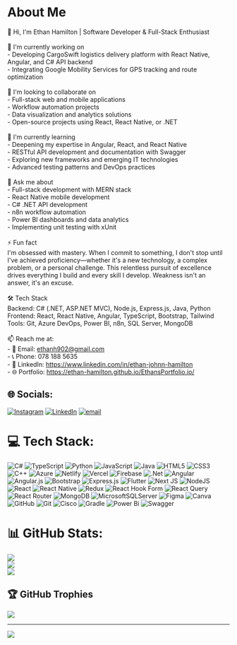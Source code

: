 # About Me
👋 Hi, I'm Ethan Hamilton | Software Developer & Full-Stack Enthusiast<br><br>🔭 I'm currently working on<br>- Developing CargoSwift logistics delivery platform with React Native, Angular, and C# API backend<br>- Integrating Google Mobility Services for GPS tracking and route optimization<br><br>🤝 I'm looking to collaborate on<br>- Full-stack web and mobile applications<br>- Workflow automation projects<br>- Data visualization and analytics solutions<br>- Open-source projects using React, React Native, or .NET<br><br>🌱 I'm currently learning<br>- Deepening my expertise in Angular, React, and React Native<br>- RESTful API development and documentation with Swagger<br>- Exploring new frameworks and emerging IT technologies<br>- Advanced testing patterns and DevOps practices<br><br>💬 Ask me about<br>- Full-stack development with MERN stack<br>- React Native mobile development<br>- C# .NET API development<br>- n8n workflow automation<br>- Power BI dashboards and data analytics<br>- Implementing unit testing with xUnit<br><br>⚡ Fun fact<br>I'm obsessed with mastery. When I commit to something, I don't stop until I've achieved proficiency—whether it's a new technology, a complex problem, or a personal challenge. This relentless pursuit of excellence drives everything I build and every skill I develop. Weakness isn't an answer, it's an excuse.<br><br>🛠️ Tech Stack<br>Backend: C# (.NET, ASP.NET MVC), Node.js, Express.js, Java, Python<br>Frontend: React, React Native, Angular, TypeScript, Bootstrap, Tailwind<br>Tools: Git, Azure DevOps, Power BI, n8n, SQL Server, MongoDB<br><br>📫 Reach me at:<br>- 📧 Email: ethanh902@gmail.com<br>- 📞 Phone: 078 188 5635<br>- 💼 LinkedIn: https://www.linkedin.com/in/ethan-johnn-hamilton<br>- 🌐 Portfolio: https://ethan-hamilton.github.io/EthansPortfolio.io/


## 🌐 Socials:
[![Instagram](https://img.shields.io/badge/Instagram-%23E4405F.svg?logo=Instagram&logoColor=white)](https://instagram.com/https://www.instagram.com/_ethan_hamilton/) [![LinkedIn](https://img.shields.io/badge/LinkedIn-%230077B5.svg?logo=linkedin&logoColor=white)](https://linkedin.com/in/https://www.linkedin.com/in/ethan-johnn-hamilton/) [![email](https://img.shields.io/badge/Email-D14836?logo=gmail&logoColor=white)](mailto:ethanh902@gmail.com) 

# 💻 Tech Stack:
![C#](https://img.shields.io/badge/c%23-%23239120.svg?style=for-the-badge&logo=csharp&logoColor=white) ![TypeScript](https://img.shields.io/badge/typescript-%23007ACC.svg?style=for-the-badge&logo=typescript&logoColor=white) ![Python](https://img.shields.io/badge/python-3670A0?style=for-the-badge&logo=python&logoColor=ffdd54) ![JavaScript](https://img.shields.io/badge/javascript-%23323330.svg?style=for-the-badge&logo=javascript&logoColor=%23F7DF1E) ![Java](https://img.shields.io/badge/java-%23ED8B00.svg?style=for-the-badge&logo=openjdk&logoColor=white) ![HTML5](https://img.shields.io/badge/html5-%23E34F26.svg?style=for-the-badge&logo=html5&logoColor=white) ![CSS3](https://img.shields.io/badge/css3-%231572B6.svg?style=for-the-badge&logo=css3&logoColor=white) ![C++](https://img.shields.io/badge/c++-%2300599C.svg?style=for-the-badge&logo=c%2B%2B&logoColor=white) ![Azure](https://img.shields.io/badge/azure-%230072C6.svg?style=for-the-badge&logo=microsoftazure&logoColor=white) ![Netlify](https://img.shields.io/badge/netlify-%23000000.svg?style=for-the-badge&logo=netlify&logoColor=#00C7B7) ![Vercel](https://img.shields.io/badge/vercel-%23000000.svg?style=for-the-badge&logo=vercel&logoColor=white) ![Firebase](https://img.shields.io/badge/firebase-%23039BE5.svg?style=for-the-badge&logo=firebase) ![.Net](https://img.shields.io/badge/.NET-5C2D91?style=for-the-badge&logo=.net&logoColor=white) ![Angular](https://img.shields.io/badge/angular-%23DD0031.svg?style=for-the-badge&logo=angular&logoColor=white) ![Angular.js](https://img.shields.io/badge/angular.js-%23E23237.svg?style=for-the-badge&logo=angularjs&logoColor=white) ![Bootstrap](https://img.shields.io/badge/bootstrap-%238511FA.svg?style=for-the-badge&logo=bootstrap&logoColor=white) ![Express.js](https://img.shields.io/badge/express.js-%23404d59.svg?style=for-the-badge&logo=express&logoColor=%2361DAFB) ![Flutter](https://img.shields.io/badge/Flutter-%2302569B.svg?style=for-the-badge&logo=Flutter&logoColor=white) ![Next JS](https://img.shields.io/badge/Next-black?style=for-the-badge&logo=next.js&logoColor=white) ![NodeJS](https://img.shields.io/badge/node.js-6DA55F?style=for-the-badge&logo=node.js&logoColor=white) ![React](https://img.shields.io/badge/react-%2320232a.svg?style=for-the-badge&logo=react&logoColor=%2361DAFB) ![React Native](https://img.shields.io/badge/react_native-%2320232a.svg?style=for-the-badge&logo=react&logoColor=%2361DAFB) ![Redux](https://img.shields.io/badge/redux-%23593d88.svg?style=for-the-badge&logo=redux&logoColor=white) ![React Hook Form](https://img.shields.io/badge/React%20Hook%20Form-%23EC5990.svg?style=for-the-badge&logo=reacthookform&logoColor=white) ![React Query](https://img.shields.io/badge/-React%20Query-FF4154?style=for-the-badge&logo=react%20query&logoColor=white) ![React Router](https://img.shields.io/badge/React_Router-CA4245?style=for-the-badge&logo=react-router&logoColor=white) ![MongoDB](https://img.shields.io/badge/MongoDB-%234ea94b.svg?style=for-the-badge&logo=mongodb&logoColor=white) ![MicrosoftSQLServer](https://img.shields.io/badge/Microsoft%20SQL%20Server-CC2927?style=for-the-badge&logo=microsoft%20sql%20server&logoColor=white) ![Figma](https://img.shields.io/badge/figma-%23F24E1E.svg?style=for-the-badge&logo=figma&logoColor=white) ![Canva](https://img.shields.io/badge/Canva-%2300C4CC.svg?style=for-the-badge&logo=Canva&logoColor=white) ![GitHub](https://img.shields.io/badge/github-%23121011.svg?style=for-the-badge&logo=github&logoColor=white) ![Git](https://img.shields.io/badge/git-%23F05033.svg?style=for-the-badge&logo=git&logoColor=white) ![Cisco](https://img.shields.io/badge/cisco-%23049fd9.svg?style=for-the-badge&logo=cisco&logoColor=black) ![Gradle](https://img.shields.io/badge/Gradle-02303A.svg?style=for-the-badge&logo=Gradle&logoColor=white) ![Power Bi](https://img.shields.io/badge/power_bi-F2C811?style=for-the-badge&logo=powerbi&logoColor=black) ![Swagger](https://img.shields.io/badge/-Swagger-%23Clojure?style=for-the-badge&logo=swagger&logoColor=white)
# 📊 GitHub Stats:
![](https://github-readme-stats.vercel.app/api?username=Ethan-Hamilton&theme=dark&hide_border=false&include_all_commits=false&count_private=false)<br/>
![](https://nirzak-streak-stats.vercel.app/?user=Ethan-Hamilton&theme=dark&hide_border=false)<br/>
![](https://github-readme-stats.vercel.app/api/top-langs/?username=Ethan-Hamilton&theme=dark&hide_border=false&include_all_commits=false&count_private=false&layout=compact)

## 🏆 GitHub Trophies
![](https://github-profile-trophy.vercel.app/?username=Ethan-Hamilton&theme=radical&no-frame=false&no-bg=true&margin-w=4)

---
[![](https://visitcount.itsvg.in/api?id=Ethan-Hamilton&icon=0&color=0)](https://visitcount.itsvg.in)

<!-- Proudly created with GPRM ( https://gprm.itsvg.in ) -->
